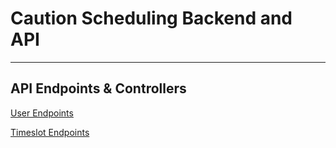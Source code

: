 # Caution Scheduling Backend and API

---

## API Endpoints & Controllers

[User Endpoints](./internal/controllers/hours/README.md)

[Timeslot Endpoints](./internal/controllers/hours/README.md)

